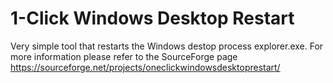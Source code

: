 # 1-Click Windows Desktop Restart
Very simple tool that restarts the Windows destop process explorer.exe. For more information please refer to the SourceForge page https://sourceforge.net/projects/oneclickwindowsdesktoprestart/
